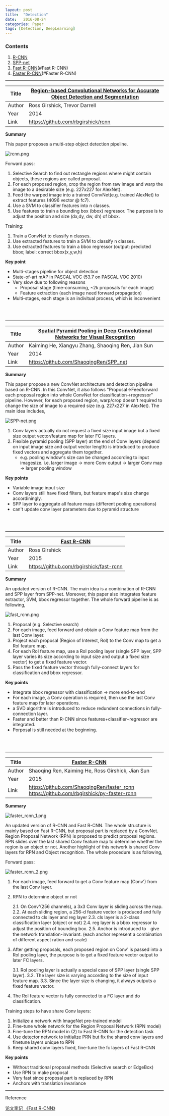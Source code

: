 ```yaml
---
layout: post
title:  "Detection"
date:   2016-08-24
categories: Paper
tags: [Detection, DeepLearning]
---
```


### Contents

1. [R-CNN](#R-CNN)
2. [SPP-net](#SPP-net)
3. [Fast R-CNN](#Fast R-CNN)
4. [Faster R-CNN](#Faster R-CNN)

___

<a name = "R-CNN"></a>

| Title  | [Region-based Convolutional Networks for Accurate Object Detection and Segmentation][R-CNN]  |
|--------|---|
| Author |  Ross Girshick, Trevor Darrell |
| Year   | 2014  |
| Link   |https://github.com/rbgirshick/rcnn|


**Summary**

This paper proposes a multi-step object detection pipeline.

![rcnn.png]({{site.url}}public/post_resource/Paper/detection/rcnn.png)

Forward pass:

1. Selective Search to find out rectangle regions where might contain objects, these regions are called proposal.
2. For each proposed region, crop the region from raw image and warp the image to a desirable size (e.g. 227x227 for AlexNet).
3. Feed the warped image into a trained ConvNet(e.g. trained AlexNet) to extract features (4096 vector @ fc7).
4. Use a SVM to classifier features into n classes.
5. Use features to train a bounding box (bbox) regressor. The purpose is to adjust the position and size (dx,dy, dw, dh) of bbox.

Training:

1. Train a ConvNet to classify n classes.
2. Use extracted features to train a SVM to classify n classes. 
3. Use extracted features to train a bbox regressor (output: predicted bbox; label: correct bbox(x,y,w,h)

**Key point**

* Multi-stages pipeline for object detection
* State-of-art mAP in PASCAL VOC (53.7 on PASCAL VOC 2010)
* Very slow due to following reasons
    * Proposal stage (time-consuming, ~2k proposals for each image)
    * Feature extraction (each image need forward propagation)
* Multi-stages, each stage is an indivitual process, which is inconvenient

<br></br>

___

<a name = "SPP-net"></a>

| Title  | [Spatial Pyramid Pooling in Deep Convolutional Networks for Visual Recognition][SPP-net]  |
|--------|---|
| Author |  Kaiming He, Xiangyu Zhang, Shaoqing Ren, Jian Sun |
| Year   | 2014  |
| Link   |https://github.com/ShaoqingRen/SPP_net|


**Summary**

This paper propose a new ConvNet architecture and detection pipeline based on R-CNN. In this ConvNet, it also follows "Proposal->Feedforward each proposal region into whole ConvNet for classification->regressor" pipeline. However, for each proposed region, warp/crop doesn't required to change the size of image to a required size (e.g. 227x227 in AlexNet). The main idea includes,

![SPP-net.png]({{site.url}}public/post_resource/Paper/detection/SPP-net.png)


1. Conv layers actually do not request a fixed size input image but a fixed size output vector/feature map for later FC layers.
2. Flexible pyramid pooling (SPP layer) at the end of Conv layers (depend on input image size and output vector length) is introduced to produce fixed vectors and aggregate them together.
    * e.g. pooling window's size can be changed according to input imagesize. i.e. larger image -> more Conv output -> larger Conv map -> larger pooling window



**Key points**

* Variable image input size
* Conv layers still have fixed filters, but feature maps's size change accordiningly.
* SPP layer to aggregate all feature maps (different pooling operations)
* can't update conv layer parameters due to pyramid structure

<br></br>

___
<a name = "Fast R-CNN"></a>

| Title  | [Fast R-CNN]  |
|--------|---|
| Author |  Ross Girshick |
| Year   | 2015  |
| Link   |https://github.com/rbgirshick/fast-rcnn|

**Summary**

An updated version of R-CNN. The main idea is a combination of R-CNN and SPP layer from SPP-net. Moreover, this paper also integrates feature extractor, SVM, bbox regressor together. The whole forward pipeline is as following,

![fast_rcnn.png]({{site.url}}public/post_resource/Paper/detection/fast_rcnn.png)

1. Proposal (e.g. Selective search)
2. For each image, feed forward and obtain a Conv feature map from the last Conv layer.
3. Project each proposal (Region of Interest, RoI) to the Conv map to get a RoI feature map.
4. For each RoI feature map, use a RoI pooling layer (single SPP layer, SPP layer varies its size according to input size and output a fixed size vector) to get a fixed feature vector.
5. Pass the fixed feature vector through fully-connect layers for classification and bbox regressor.

**Key points**

* Integrate bbox regressor with classification -> more end-to-end
* For each image, a Conv operation is required, then use the last Conv feature map for later operations.
* a SVD algorithm is introduced to reduce redundent connections in fully-connection layer.
* Faster and better than R-CNN since features+classifier+regressor are integrated.
* Porposal is still needed at the beginning.


<br></br>
________________________________________

<a name = "Faster R-CNN"></a>

| Title  | [Faster R-CNN]  |
|--------|---|
| Author |  Shaoqing Ren, Kaiming He, Ross Girshick, Jian Sun |
| Year   | 2015  |
| Link   |https://github.com/ShaoqingRen/faster_rcnn <br> https://github.com/rbgirshick/py-faster-rcnn|

**Summary**

![faster_rcnn_1.png]({{site.url}}public/post_resource/Paper/detection/faster_rcnn_1.png)

An updated version of R-CNN and Fast R-CNN. The whole structure is mainly based on Fast R-CNN, but proposal part is replaced by a ConvNet. Region Proposal Network (RPN) is proposed to predict proposal regions. RPN slides over the last shared Conv feature map to determine whether the region is an object or not. Another highlight of this network is shared Conv layers for RPN and Object recognition. The whole procedure is as following,

Forward pass:

![faster_rcnn_2.png]({{site.url}}public/post_resource/Paper/detection/faster_rcnn_2.png)

1. For each image, feed forward to get a Conv feature map (Conv') from the last Conv layer.
2. RPN to determine object or not

	2.1. On Conv'(256 channels), a 3x3 Conv layer is sliding across the map.
	2.2. At each sliding region, a 256-d feature vector is produced and fully connected to cls layer and reg layer
	2.3. cls layer is a 2-class classification layer (object or not)
	2.4. reg layer is a bbox regressor to adjust the position of bounding box.
	2.5. Anchor is introduced to　give the network translation-invariant. (each anchor represent a combination of different aspect ration and scale)

3. After getting proposals, each proposed region on Conv' is passed into a RoI pooling layer, the purpose is to get a fixed feature vector output to later FC layers.

	3.1. RoI pooling layer is actually a special case of SPP layer (single SPP layer).
	3.2. The layer size is varying according to the size of input feature map.
	3.3. Since the layer size is changing, it always outputs a fixed feature vector.

4. The RoI feature vector is fully connected to a FC layer and do classification.

Training steps to have share Conv layers:

1. Initialize a network with ImageNet pre-trained model
2. Fine-tune whole network for the Region Proposal Network (RPN model)
3. Fine-tune the RPN model in (2) to Fast R-CNN for the detection task
4. Use detector network to initialize PRN but fix the shared conv layers and finetune layers unique to RPN
5. Keep shared conv layers fixed, fine-tune the fc layers of Fast R-CNN

**Key points**

* Without traditional proposal methods (Selective search or EdgeBox)
* Use RPN to make proposal
* Very fast since proposal part is replaced by RPN
* Anchors with translation invariance

________________________________________

Reference

[论文笔记 《Fast R-CNN》](http://zhangliliang.com/2015/05/17/paper-note-fast-rcnn/)


[R-CNN]: {{site.url}}public/post_resource/Paper/detection/2014_Region-based_Convolutional_Networks_for_accurate_object_detection_and_segmentation.pdf

[SPP-net]: {{site.url}}public/post_resource/Paper/detection/2014_Spatial_Pyramid_Pooling_in_Deep_Convolutional_Networks_for_Visual_Recognition.pdf

[Fast R-CNN]: {{site.url}}public/post_resource/Paper/detection/2015_Fast_R-CNN.pdf

[Faster R-CNN]: {{site.url}}public/post_resource/Paper/detection/2016_faster-r-cnn-towards-real-time-object-detection-with-region-proposal-networks.pdf